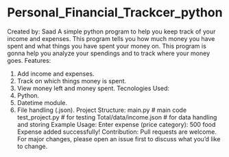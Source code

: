 # Personal_Financial_Trackcer_python
Created by: Saad
A simple python program to help you keep track of your income and expenses. This program tells you how much money you have spent and what things you have spent your money on. This program is gonna help you analyze your spendings and to track where your money goes.
Features:
1. Add income and expenses.
2. Track on which things money is spent.
3. View money left and money spent.
Tecnologies Used:
1. Python.
2. Datetime module.
3. File handling (.json).
Project Structure:
main.py # main code
test_project.py # for testing
Total/data/income.json # for data handling and storing
Example Usage:
Enter expense (price category): 500 food
Expense added successfully!
Contribution:
Pull requests are welcome. For major changes, please open an issue first to discuss what you’d like to change.